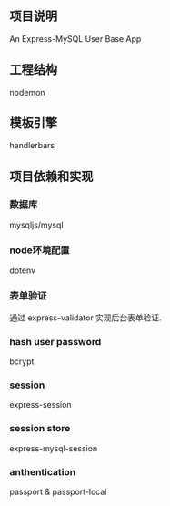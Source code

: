 ## 项目说明
An Express-MySQL User Base App

## 工程结构
nodemon

## 模板引擎
handlerbars

## 项目依赖和实现
### 数据库
mysqljs/mysql
### node环境配置
dotenv 
### 表单验证
通过 express-validator 实现后台表单验证.  
### hash user password
bcrypt
### session
express-session
### session store
express-mysql-session
### anthentication
passport & passport-local






